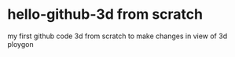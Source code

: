 # hello-github-3d from scratch


my first github code 3d from scratch  to make changes in view of 3d ploygon
